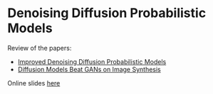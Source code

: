 # Denoising Diffusion Probabilistic Models

Review of the papers:

* [Improved Denoising Diffusion Probabilistic Models](https://arxiv.org/abs/2102.09672)
* [Diffusion Models Beat GANs on Image Synthesis](https://arxiv.org/abs/2105.05233)

Online slides [here](https://uea-digital-human-group.github.io/paper-review-diffusion-models/slides/)


